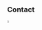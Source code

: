 ### Contact

<a href="mailto:inuxxs@gmail.com"> <img src="https://img.icons8.com/fluent/48/000000/gmail.png" width="3.5%"/> </a>

